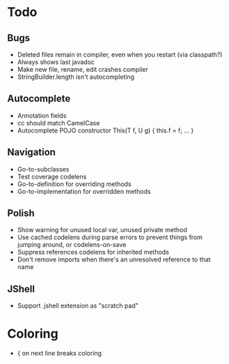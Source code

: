 # Todo

## Bugs
- Deleted files remain in compiler, even when you restart (via classpath?)
- Always shows last javadoc
- Make new file, rename, edit crashes compiler
- StringBuilder.length isn't autocompleting

## Autocomplete
- Annotation fields
- cc should match CamelCase
- Autocomplete POJO constructor This(T f, U g) { this.f = f; ... }

## Navigation
- Go-to-subclasses
- Test coverage codelens
- Go-to-definition for overriding methods
- Go-to-implementation for overridden methods

## Polish
- Show warning for unused local var, unused private method
- Use cached codelens during parse errors to prevent things from jumping around, or codelens-on-save
- Suppress references codelens for inherited methods
- Don't remove imports when there's an unresolved reference to that name

## JShell
- Support .jshell extension as "scratch pad"

# Coloring
- { on next line breaks coloring